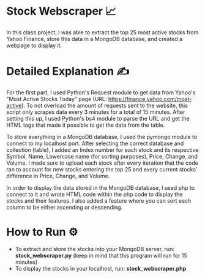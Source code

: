 # Stock Webscraper 📈
In this class project, I was able to extract the top 25 most active stocks from Yahoo Finance, store this data in a MongoDB database, and created a webpage to display it.

# Detailed Explanation ✍️
For the first part, I used Python's Request module to get data from Yahoo's "Most Active Stocks Today" page (URL: https://finance.yahoo.com/most-active). To not overload the amount of requests sent to the website, this script only scrapes data every 3 minutes for a total of 15 minutes. After setting this up, I used Python's bs4 module to parse the URL and get the HTML tags that made it possible to get the data from the table. 

To store everything in a MongoDB database, I used the pymongo module to connect to my localhost port. After selecting the correct database and collection (table), I added an Index number for each stock and its respective Symbol, Name, Lowercase name (for sorting purposes), Price, Change, and Volume. I made sure to upload each stock after every iteration that the code ran to account for new stocks entering the top 25 and every current stocks' difference in Price, Change, and Volume.

In order to display the data stored in the MongoDB database, I used php to connect to it and wrote HTML code within the php code to display the stocks and their features. I also added a feature where you can sort each column to be either ascending or descending.

# How to Run ⚙️
- To extract and store the stocks into your MongoDB server, run: **stock_webscraper.py** (keep in mind that this program will run for 15 minutes)
- To display the stocks in your localhost, run: **stock_webscraper.php**

